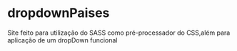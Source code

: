# dropdownPaises
 Site feito para utilização do SASS como pré-processador do CSS,além para aplicação de um dropDown funcional

